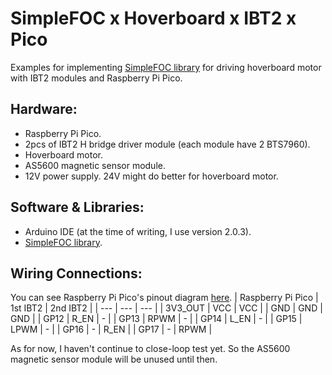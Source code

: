 # SimpleFOC x Hoverboard x IBT2 x Pico
Examples for implementing [SimpleFOC library](https://www.simplefoc.com) for driving hoverboard motor with IBT2 modules and Raspberry Pi Pico.

## Hardware:
- Raspberry Pi Pico.
- 2pcs of IBT2 H bridge driver module (each module have 2 BTS7960).
- Hoverboard motor.
- AS5600 magnetic sensor module.
- 12V power supply. 24V might do better for hoverboard motor.

## Software & Libraries:
- Arduino IDE (at the time of writing, I use version 2.0.3).
- [SimpleFOC library](https://www.simplefoc.com).

## Wiring Connections:
You can see Raspberry Pi Pico's pinout diagram [here](https://datasheets.raspberrypi.com/pico/Pico-R3-A4-Pinout.pdf).
| Raspberry Pi Pico | 1st IBT2 | 2nd IBT2 |
| --- | --- | --- |
| 3V3_OUT | VCC | VCC |
| GND | GND | GND |
| GP12 | R_EN | - |
| GP13 | RPWM | - |
| GP14 | L_EN | - |
| GP15 | LPWM | - |
| GP16 | - | R_EN |
| GP17 | - | RPWM |

As for now, I haven't continue to close-loop test yet. So the AS5600 magnetic sensor module will be unused until then.

